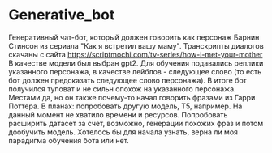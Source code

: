 # Generative_bot
Генеративный чат-бот, который должен говорить как персонаж Барнин Стинсон из сериала "Как я встретил вашу маму". 
Транскрипты диалогов скачаны с сайта https://scriptmochi.com/tv-series/how-i-met-your-mother
В качестве модели был выбран gpt2. Для обучения подавались реплики указанного персонажа, в качестве лейблов - следующее слово (то есть бот должен предсказать следующее слово персонажа). В итоге бот получился туповат и не сильн опохож на указанного персонажа. Местами да, но он также почему-то начал говорить фразами из Гарри Поттера. 
В планах: попробовать другую модель, T5, например. На данный момент не хватило времени и ресурсов. 
Попробовать расширить датасет за счет, возможно, генерации похожих фраз и потом дообучить модель. Хотелось бы для начала узнать, верна ли моя парадигма обучения бота или нет.
